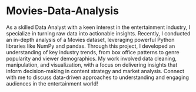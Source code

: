 # Movies-Data-Analysis

As a skilled Data Analyst with a keen interest in the entertainment industry, I specialize in turning raw data into actionable insights. Recently, I conducted an in-depth analysis of a Movies dataset, leveraging powerful Python libraries like NumPy and pandas. Through this project, I developed an understanding of key industry trends, from box office patterns to genre popularity and viewer demographics. My work involved data cleaning, manipulation, and visualization, with a focus on delivering insights that inform decision-making in content strategy and market analysis. Connect with me to discuss data-driven approaches to understanding and engaging audiences in the entertainment world!

